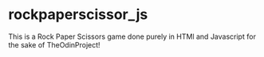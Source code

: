 # rockpaperscissor_js
This is a Rock Paper Scissors game done purely in HTMl and Javascript for the sake of TheOdinProject!